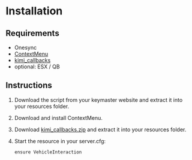 
# Installation

## Requirements

* Onesync
* [ContextMenu](https://forum.cfx.re/t/release-contextmenu-v2-0-major-update/4834051)
* [kimi_callbacks](https://github.com/Kiminaze/kimi_callbacks/releases/latest)
* optional: ESX / QB

## Instructions

1. Download the script from your keymaster website and extract it into your resources folder.
2. Download and install ContextMenu.
3. Download [kimi_callbacks.zip](https://github.com/Kiminaze/kimi_callbacks/releases/latest) and 
   extract it into your resources folder.
4. Start the resource in your server.cfg:

    ```
    ensure VehicleInteraction
    ```
